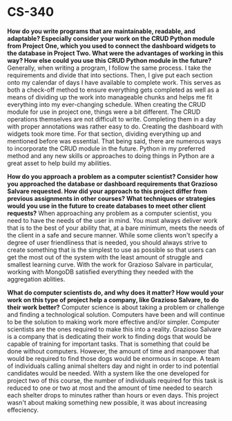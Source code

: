 # CS-340

**How do you write programs that are maintainable, readable, and adaptable? Especially consider your work on the CRUD Python module from Project One, which you used to connect the dashboard widgets to the database in Project Two. What were the advantages of working in this way? How else could you use this CRUD Python module in the future?**
Generally, when writing a program, I follow the same process. I take the requirements and divide that into sections. Then, I give put each section onto my calendar of days I have available to complete work. This serves as both a check-off method to ensure everything gets completed as well as a means of dividing up the work into manageable chunks and helps me fit everything into my ever-changing schedule. When creating the CRUD module for use in project one, things were a bit different. The CRUD operations themselves are not difficult to write. Completing them in a day with proper annotations was rather easy to do. Creating the dashboard with widgets took more time. For that section, dividing everything up and mentioned before was essential. That being said, there are numerous ways to incorporate the CRUD module in the future. Python in my preferred method and any new skills or approaches to doing things in Python are a great asset to help build my abilities. 

**How do you approach a problem as a computer scientist? Consider how you approached the database or dashboard requirements that Grazioso Salvare requested. How did your approach to this project differ from previous assignments in other courses? What techniques or strategies would you use in the future to create databases to meet other client requests?**
When approaching any problem as a computer scientist, you need to have the needs of the user in mind. You must always deliver work that is to the best of your ability that, at a bare minimum, meets the needs of the client in a safe and secure manner. While some clients won't specify a degree of user friendliness that is needed, you should always strive to create something that is the simplest to use as possible so that users can get the most out of the system with the least amount of struggle and smallest learning curve. With the work for Grazioso Salvare in particular, working with MongoDB satisfied everything they needed with the aggregation ablities. 

**What do computer scientists do, and why does it matter? How would your work on this type of project help a company, like Grazioso Salvare, to do their work better?**
Computer science is about taking a problem or challenge and finding a technological solution. Computers have been and will continue to be the solution to making work more effective and/or simpler. Computer scientists are the ones required to make this into a reality. Grazioso Salvare is a company that is dedicating their work to finding dogs that would be capable of training for important tasks. That is something that could be done without computers. However, the amount of time and manpower that would be required to find those dogs would be enormous in scope. A team of individuals calling animal shelters day and night in order to ind potential candidates would be needed. With a system like the one developed for project two of this course, the number of individuals required for this task is reduced to one or two at most and the amount of time needed to search each shelter drops to minutes rather than hours or even days. This project wasn't about making something new possible, it was about increasing effeciency. 
